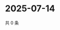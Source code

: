 # 2025-07-14

共 0 条

<!-- BEGIN ZHIHUQUESTIONS -->
<!-- 最后更新时间 Mon Jul 14 2025 18:13:54 GMT+0800 (China Standard Time) -->

<!-- END ZHIHUQUESTIONS -->
